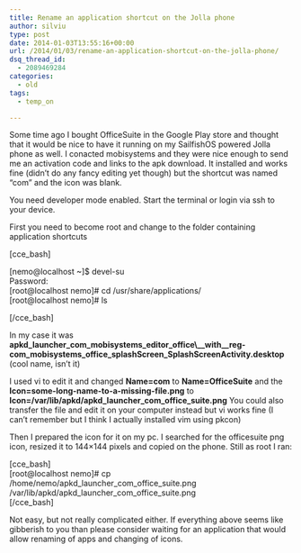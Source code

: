 ```yaml
---
title: Rename an application shortcut on the Jolla phone
author: silviu
type: post
date: 2014-01-03T13:55:16+00:00
url: /2014/01/03/rename-an-application-shortcut-on-the-jolla-phone/
dsq_thread_id:
  - 2089469284
categories:
  - old
tags:
  - temp_on

---
```

Some time ago I bought OfficeSuite in the Google Play store and thought that it would be nice to have it running on my SailfishOS powered Jolla phone as well. I conacted mobisystems and they were nice enough to send me an activation code and links to the apk download. It installed and works fine (didn&#8217;t do any fancy editing yet though) but the shortcut was named &#8220;com&#8221; and the icon was blank.

You need developer mode enabled. Start the terminal or login via ssh to your device.

First you need to become root and change to the folder containing application shortcuts

[cce_bash]

[nemo@localhost ~]$ devel-su  
Password:  
[root@localhost nemo]# cd /usr/share/applications/  
[root@localhost nemo]# ls

[/cce_bash]

In my case it was **apkd\_launcher\_com\_mobisystems\_editor\_office\\_\_with\_\_reg-com\_mobisystems\_office\_splashScreen\_SplashScreenActivity.desktop** (cool name, isn&#8217;t it)

I used vi to edit it and changed **Name=com** to **Name=OfficeSuite** and the **Icon=some-long-name-to-a-missing-file.png** to **Icon=/var/lib/apkd/apkd\_launcher\_com\_office\_suite.png** You could also transfer the file and edit it on your computer instead but vi works fine (I can&#8217;t remember but I think I actually installed vim using pkcon)

Then I prepared the icon for it on my pc. I searched for the officesuite png icon, resized it to 144&#215;144 pixels and copied on the phone. Still as root I ran:

[cce_bash]  
[root@localhost nemo]# cp /home/nemo/apkd\_launcher\_com\_office\_suite.png /var/lib/apkd/apkd\_launcher\_com\_office\_suite.png  
[/cce_bash]

Not easy, but not really complicated either. If everything above seems like gibberish to you than please consider waiting for an application that would allow renaming of apps and changing of icons.

&nbsp;

&nbsp;